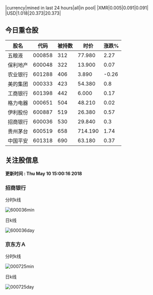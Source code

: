 |currency|mined in last 24 hours|all|in pool|
|XMR|0.005|0.091|0.091|
|USD|1.018|20.373|20.373|

## 今日重仓股 

|股名|代码|被持数|时价|涨跌%|
|---|---|---|---|---|
|五粮液|000858|312|77.980|2.27|
|保利地产|600048|322|13.900|0.07|
|农业银行|601288|406|3.890|-0.26|
|美的集团|000333|423|54.380|0.8|
|工商银行|601398|442|6.000|0.17|
|格力电器|000651|504|48.210|0.02|
|伊利股份|600887|519|26.380|0.57|
|招商银行|600036|530|29.840|0.3|
|贵州茅台|600519|658|714.190|1.74|
|中国平安|601318|690|63.180|0.37|

## 关注股信息
**更新时间 : Thu May 10 15:00:16 2018**
### 招商银行 
分时k线

![600036min](http://image.sinajs.cn/newchart/min/n/sh600036.gif)

日k线

![600036day](http://image.sinajs.cn/newchart/daily/n/sh600036.gif)

### 京东方Ａ 
分时k线

![000725min](http://image.sinajs.cn/newchart/min/n/sz000725.gif)

日k线

![000725day](http://image.sinajs.cn/newchart/daily/n/sz000725.gif)
